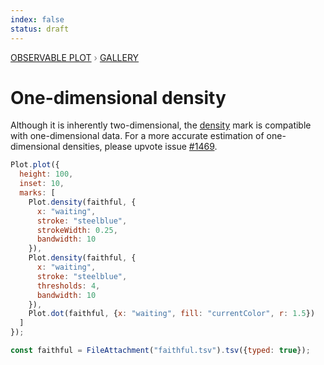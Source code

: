 ```yaml
---
index: false
status: draft
---
```


<div style="color: grey; font: 13px/25.5px var(--sans-serif); text-transform: uppercase;"><h1 style="display: none;">Plot: One-dimensional density</h1><a href="/plot">Observable Plot</a> › <a href="/@observablehq/plot-gallery">Gallery</a></div>

# One-dimensional density

Although it is inherently two-dimensional, the [density](https://observablehq.com/plot/marks/density) mark is compatible with one-dimensional data. For a more accurate estimation of one-dimensional densities, please upvote issue [#1469](https://github.com/observablehq/plot/issues/1469).

```js echo
Plot.plot({
  height: 100,
  inset: 10,
  marks: [
    Plot.density(faithful, {
      x: "waiting",
      stroke: "steelblue",
      strokeWidth: 0.25,
      bandwidth: 10
    }),
    Plot.density(faithful, {
      x: "waiting",
      stroke: "steelblue",
      thresholds: 4,
      bandwidth: 10
    }),
    Plot.dot(faithful, {x: "waiting", fill: "currentColor", r: 1.5})
  ]
});
```

```js echo
const faithful = FileAttachment("faithful.tsv").tsv({typed: true});
```
